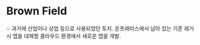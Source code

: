 # Brown Field

<aside>
💡 과거에 산업이나 상업 등으로 사용되었던 토지.
온프레미스에서 남아 있는 기존 레거시 앱을 대체할 클라우드 환경에서 새로운 앱을 개발.

</aside>